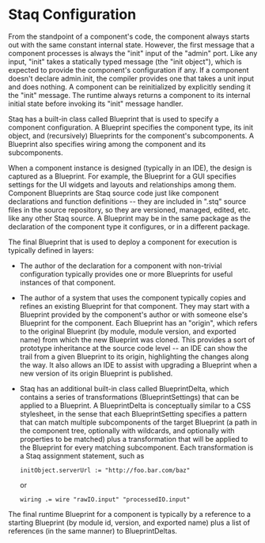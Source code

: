 Staq Configuration
==================

From the standpoint of a component's code, the component always starts out with the same constant
internal state.  However, the first message that a component processes is always the "init" input of
the "admin" port.  Like any input, "init" takes a statically typed message (the "init object"),
which is expected to provide the component's configuration if any.  If a component doesn't declare
admin.init, the compiler provides one that takes a unit input and does nothing.  A component can be
reinitialized by explicitly sending it the "init" message. The runtime always returns a component to
its internal initial state before invoking its "init" message handler.

Staq has a built-in class called Blueprint that is used to specify a component configuration.  A
Blueprint specifies the component type, its init object, and (recursively) Blueprints for the
component's subcomponents.  A Blueprint also specifies wiring among the component and its
subcomponents.

When a component instance is designed (typically in an IDE), the design is captured as a Blueprint.
For example, the Blueprint for a GUI specifies settings for the UI widgets and layouts and
relationships among them.  Component Blueprints are Staq source code just like component
declarations and function definitions -- they are included in ".stq" source files in the source
repository, so they are versioned, managed, edited, etc. like any other Staq source.  A Blueprint
may be in the same package as the declaration of the component type it configures, or in a different
package.

The final Blueprint that is used to deploy a component for execution is typically defined in layers:

* The author of the declaration for a component with non-trivial configuration typically provides
  one or more Blueprints for useful instances of that component.

* The author of a system that uses the component typically copies and refines an existing Blueprint
  for that component.  They may start with a Blueprint provided by the component's author or with
  someone else's Blueprint for the component.  Each Blueprint has an "origin", which refers to the
  original Blueprint (by module, module version, and exported name) from which the new Blueprint was
  cloned.  This provides a sort of prototype inheritance at the source code level -- an IDE can show
  the trail from a given Blueprint to its origin, highlighting the changes along the way.  It also 
  allows an IDE to assist with upgrading a Blueprint when a new version of its origin Blueprint is
  published.

* Staq has an additional built-in class called BlueprintDelta, which contains a series of
  transformations (BlueprintSettings) that can be applied to a Blueprint.  A BlueprintDelta is
  conceptually similar to a CSS stylesheet, in the sense that each BlueprintSetting specifies a
  pattern that can match multiple subcomponents of the target Blueprint (a path in the component
  tree, optionally with wildcards, and optionally with properties to be matched) plus a
  transformation that will be applied to the Blueprint for every matching subcomponent.  Each
  transformation is a Staq assignment statement, such as 
  
  `initObject.serverUrl := "http://foo.bar.com/baz"`

  or

  `wiring .= wire "rawIO.input" "processedIO.input"`

The final runtime Blueprint for a component is typically by a reference to a starting Blueprint
(by module id, version, and exported name) plus a list of references (in the same manner)
to BlueprintDeltas.


  